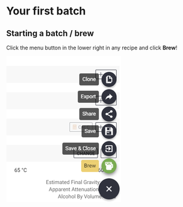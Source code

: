 # Your first batch

## Starting a batch / brew

Click the menu button in the lower right in any recipe and click **Brew**!

![](../.gitbook/assets/image%20%2828%29.png)

